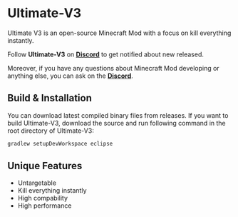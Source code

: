 # Ultimate-V3

Ultimate V3 is an open-source Minecraft Mod with a focus on kill everything instantly.

Follow **Ultimate-V3** on **[Discord](https://discord.gg/cgNQPWExqj)** to get notified about new released.

Moreover, if you have any questions about Minecraft Mod developing or anything else, you can ask on the **[Discord](https://discord.gg/cgNQPWExqj)**.

## Build & Installation

You can download latest compiled binary files from releases. If you want to build Ultimate-V3,
download the source and run following command in the root directory of Ultimate-V3:

```cmd
gradlew setupDevWorkspace eclipse
```

## Unique Features

* Untargetable
* Kill everything instantly
* High compability
* High performance
